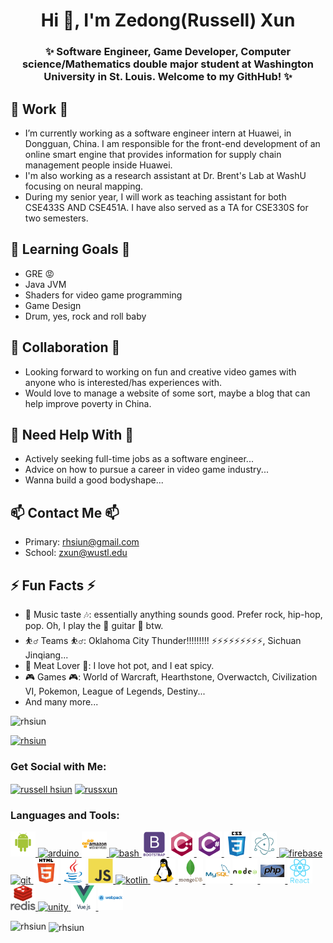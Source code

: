 <h1 align="center">Hi 👋, I'm Zedong(Russell) Xun</h1>
<h3 align="center">✨ Software Engineer, Game Developer, Computer science/Mathematics double major student at Washington University in St. Louis. Welcome to my GithHub! ✨</h3>

## 💼 Work 💼

- I’m currently working as a software engineer intern at Huawei, in Dongguan, China. I am responsible for the front-end development of an online smart engine that provides information for supply chain management people inside Huawei.
- I'm also working as a research assistant at Dr. Brent's Lab at WashU focusing on neural mapping.
- During my senior year, I will work as teaching assistant for both CSE433S AND CSE451A. I have also served as a TA for CSE330S for two semesters.

## 📖 Learning Goals 📖

- GRE 😡
- Java JVM
- Shaders for video game programming
- Game Design
- Drum, yes, rock and roll baby

## 👯 Collaboration 👯

- Looking forward to working on fun and creative video games with anyone who is interested/has experiences with.
- Would love to manage a website of some sort, maybe a blog that can help improve poverty in China.

## 🤔 Need Help With 🤔

- Actively seeking full-time jobs as a software engineer...
- Advice on how to pursue a career in video game industry...
- Wanna build a good bodyshape...

## 📫 Contact Me 📫

- Primary: rhsiun@gmail.com
- School: zxun@wustl.edu

## ⚡ Fun Facts ⚡

- 🎵 Music taste 🎶: essentially anything sounds good. Prefer rock, hip-hop, pop. Oh, I play the 🎸 guitar 🎸 btw. 
- ⛹️‍♂️ Teams ⛹️‍♂️: Oklahoma City Thunder!!!!!!!!! ⚡⚡⚡⚡⚡⚡⚡⚡⚡, Sichuan Jinqiang...
- 🍖 Meat Lover 🍝: I love hot pot, and I eat spicy.
- 🎮 Games 🎮: World of Warcraft, Hearthstone, Overwactch, Civilization VI, Pokemon, League of Legends, Destiny...
- And many more...

<p align="left"> <img src="https://komarev.com/ghpvc/?username=rhsiun&label=Profile%20views&color=0e75b6&style=flat" alt="rhsiun" /> </p>

<p align="left"> <a href="https://github.com/ryo-ma/github-profile-trophy"><img src="https://github-profile-trophy.vercel.app/?username=rhsiun" alt="rhsiun" /></a> </p>

<h3 align="left">Get Social with Me:</h3>
<p align="left">
<a href="https://fb.com/russell hsiun" target="blank"><img align="center" src="https://raw.githubusercontent.com/rahuldkjain/github-profile-readme-generator/master/src/images/icons/Social/facebook.svg" alt="russell hsiun" height="30" width="40" /></a>
<a href="https://instagram.com/russxun" target="blank"><img align="center" src="https://raw.githubusercontent.com/rahuldkjain/github-profile-readme-generator/master/src/images/icons/Social/instagram.svg" alt="russxun" height="30" width="40" /></a>
</p>

<h3 align="left">Languages and Tools:</h3>
<p align="left"> <a href="https://developer.android.com" target="_blank"> <img src="https://raw.githubusercontent.com/devicons/devicon/master/icons/android/android-original-wordmark.svg" alt="android" width="40" height="40"/> </a> <a href="https://www.arduino.cc/" target="_blank"> <img src="https://cdn.worldvectorlogo.com/logos/arduino-1.svg" alt="arduino" width="40" height="40"/> </a> <a href="https://aws.amazon.com" target="_blank"> <img src="https://raw.githubusercontent.com/devicons/devicon/master/icons/amazonwebservices/amazonwebservices-original-wordmark.svg" alt="aws" width="40" height="40"/> </a> <a href="https://www.gnu.org/software/bash/" target="_blank"> <img src="https://www.vectorlogo.zone/logos/gnu_bash/gnu_bash-icon.svg" alt="bash" width="40" height="40"/> </a> <a href="https://getbootstrap.com" target="_blank"> <img src="https://raw.githubusercontent.com/devicons/devicon/master/icons/bootstrap/bootstrap-plain-wordmark.svg" alt="bootstrap" width="40" height="40"/> </a> <a href="https://www.w3schools.com/cpp/" target="_blank"> <img src="https://raw.githubusercontent.com/devicons/devicon/master/icons/cplusplus/cplusplus-original.svg" alt="cplusplus" width="40" height="40"/> </a> <a href="https://www.w3schools.com/cs/" target="_blank"> <img src="https://raw.githubusercontent.com/devicons/devicon/master/icons/csharp/csharp-original.svg" alt="csharp" width="40" height="40"/> </a> <a href="https://www.w3schools.com/css/" target="_blank"> <img src="https://raw.githubusercontent.com/devicons/devicon/master/icons/css3/css3-original-wordmark.svg" alt="css3" width="40" height="40"/> </a> <a href="https://www.electronjs.org" target="_blank"> <img src="https://raw.githubusercontent.com/devicons/devicon/master/icons/electron/electron-original.svg" alt="electron" width="40" height="40"/> </a> <a href="https://firebase.google.com/" target="_blank"> <img src="https://www.vectorlogo.zone/logos/firebase/firebase-icon.svg" alt="firebase" width="40" height="40"/> </a> <a href="https://git-scm.com/" target="_blank"> <img src="https://www.vectorlogo.zone/logos/git-scm/git-scm-icon.svg" alt="git" width="40" height="40"/> </a> <a href="https://www.w3.org/html/" target="_blank"> <img src="https://raw.githubusercontent.com/devicons/devicon/master/icons/html5/html5-original-wordmark.svg" alt="html5" width="40" height="40"/> </a> <a href="https://www.java.com" target="_blank"> <img src="https://raw.githubusercontent.com/devicons/devicon/master/icons/java/java-original.svg" alt="java" width="40" height="40"/> </a> <a href="https://developer.mozilla.org/en-US/docs/Web/JavaScript" target="_blank"> <img src="https://raw.githubusercontent.com/devicons/devicon/master/icons/javascript/javascript-original.svg" alt="javascript" width="40" height="40"/> </a> <a href="https://kotlinlang.org" target="_blank"> <img src="https://www.vectorlogo.zone/logos/kotlinlang/kotlinlang-icon.svg" alt="kotlin" width="40" height="40"/> </a> <a href="https://www.linux.org/" target="_blank"> <img src="https://raw.githubusercontent.com/devicons/devicon/master/icons/linux/linux-original.svg" alt="linux" width="40" height="40"/> </a> <a href="https://www.mongodb.com/" target="_blank"> <img src="https://raw.githubusercontent.com/devicons/devicon/master/icons/mongodb/mongodb-original-wordmark.svg" alt="mongodb" width="40" height="40"/> </a> <a href="https://www.mysql.com/" target="_blank"> <img src="https://raw.githubusercontent.com/devicons/devicon/master/icons/mysql/mysql-original-wordmark.svg" alt="mysql" width="40" height="40"/> </a> <a href="https://nodejs.org" target="_blank"> <img src="https://raw.githubusercontent.com/devicons/devicon/master/icons/nodejs/nodejs-original-wordmark.svg" alt="nodejs" width="40" height="40"/> </a> <a href="https://www.php.net" target="_blank"> <img src="https://raw.githubusercontent.com/devicons/devicon/master/icons/php/php-original.svg" alt="php" width="40" height="40"/> </a> <a href="https://reactjs.org/" target="_blank"> <img src="https://raw.githubusercontent.com/devicons/devicon/master/icons/react/react-original-wordmark.svg" alt="react" width="40" height="40"/> </a> <a href="https://redis.io" target="_blank"> <img src="https://raw.githubusercontent.com/devicons/devicon/master/icons/redis/redis-original-wordmark.svg" alt="redis" width="40" height="40"/> </a> <a href="https://unity.com/" target="_blank"> <img src="https://www.vectorlogo.zone/logos/unity3d/unity3d-icon.svg" alt="unity" width="40" height="40"/> </a> <a href="https://vuejs.org/" target="_blank"> <img src="https://raw.githubusercontent.com/devicons/devicon/master/icons/vuejs/vuejs-original-wordmark.svg" alt="vuejs" width="40" height="40"/> </a> <a href="https://webpack.js.org" target="_blank"> <img src="https://raw.githubusercontent.com/devicons/devicon/d00d0969292a6569d45b06d3f350f463a0107b0d/icons/webpack/webpack-original-wordmark.svg" alt="webpack" width="40" height="40"/> </a> </p>

<p><img align="left" src="https://github-readme-stats.vercel.app/api/top-langs?username=rhsiun&show_icons=true&locale=en&layout=compact" alt="rhsiun" /></p>

<p>&nbsp;<img align="center" src="https://github-readme-stats.vercel.app/api?username=rhsiun&show_icons=true&locale=en" alt="rhsiun" /></p>
